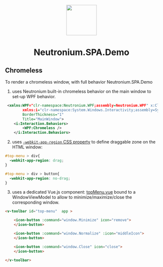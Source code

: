 <p align="center"><img width="100" src="https://raw.githubusercontent.com/NeutroniumCore/neutronium-vue/master/template/src/assets/logo.png"></p>
<h1 align="center">Neutronium.SPA.Demo</h1>

## Chromeless

To render a chromeless window, with full behavior Neutronium.SPA.Demo 
1) uses Neutronium built-in chromeless behavior on the main window to set-up WPF behavior.

```XML
 <xmlns:WPF="clr-namespace:Neutronium.WPF;assembly=Neutronium.WPF" x:Class="Neutronium.SPA.Demo.MainWindow"
        xmlns:i="clr-namespace:System.Windows.Interactivity;assembly=System.Windows.Interactivity"
        BorderThickness="1"
        Title="MainWindow">
    <i:Interaction.Behaviors>
        <WPF:Chromeless />
    </i:Interaction.Behaviors>
```
2) uses [`-webkit-app-region` CSS property](https://developer.chrome.com/apps/app_window) to define draggable zone on the HTML window:

```CSS
#top-menu > div{
  -webkit-app-region: drag;
}

#top-menu > div > button{
  -webkit-app-region: no-drag;
}
```

3) uses a dedicated Vue.js component: [topMenu.vue](./Neutronium.SPA.Demo/View/Main/src/components/topMenu.vue) bound to a WindowViewModel to allow to minimize/maximize/close the corresponding window.

```HTML
<v-toolbar id="top-menu"  app >

    <icon-button :command="window.Minimize" icon="remove">
    </icon-button>

    <icon-button :command="window.Normalize" :icon="middleIcon">
    </icon-button>

    <icon-button :command="window.Close" icon="close">
    </icon-button>

</v-toolbar>
```